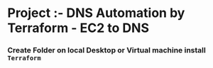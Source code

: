 # Project :- DNS Automation by Terraform - EC2 to DNS



### Create Folder on local Desktop or Virtual machine install `Terraform` 

